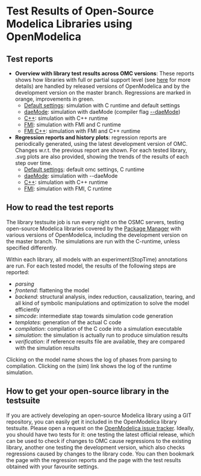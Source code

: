 # Test Results of Open-Source Modelica Libraries using OpenModelica

## Test reports

- **Overview with library test results across OMC versions**: These reports shows how libraries with full or partial support level
  (see [here](https://github.com/OpenModelica/OMPackageManager/blob/master/README.md#library-support-levels-in-openmodelica) for more details)
  are handled by released versions of OpenModelica and by the development version on the master branch. Regressions are marked in orange,
  improvements in green.
  - [Default settings](https://libraries.openmodelica.org/branches/overview.html): simulation with C runtime and default settings
  - [daeMode](https://libraries.openmodelica.org/branches/overview-dae.html): simulation with daeMode (compiler flag [--daeMode](https://openmodelica.org/doc/OpenModelicaUsersGuide/latest/omchelptext.html#omcflag-daemode))
  - [C++](https://libraries.openmodelica.org/branches/overview-c++.html): simulation with C++ runtime
  - [FMI](https://libraries.openmodelica.org/branches/overview-fmi.html): simulation with FMI and C runtime
  - [FMI C++](https://libraries.openmodelica.org/branches/overview-c++.html): simulation with FMI and C++ runtime
- **Regression reports and history plots**: regression reports are periodically generated, using the latest development version of OMC.
  Changes w.r.t. the previous report are shown. For each tested library, .svg plots are also provided, showing the trends of the
  results of each step over time.
  - [Default settings](https://libraries.openmodelica.org/branches/history/master/): default omc settings, C runtime
  - [daeMode](https://libraries.openmodelica.org/branches/history/daemode/): simulation with --daeMode
  - [C++](https://libraries.openmodelica.org/branches/history/cpp/): simulation with C++ runtime
  - [FMI](https://libraries.openmodelica.org/branches/history/master-fmi/): simulation with FMI, C runtime

## How to read the test reports

The library testsuite job is run every night on the OSMC servers, testing open-source Modelica libraries covered by the
[Package Manager](https://github.com/OpenModelica/OMPackageManager#readme) with various versions of OpenModelica,
including the development version on the master branch. The simulations are run with the C-runtime, unless specified differently.

Within each library, all models with an experiment(StopTime) annotations are run. For each tested model, the results of the following steps are reported:
- _parsing_
- _frontend_: flattening the model
- _backend_: structural analysis, index reduction, causalization, tearing, and all kind of symbolic manipulations and optimization to solve the model efficiently
- _simcode_: intermediate stap towards simulation code generation
- _templates_: generation of the actual C code
- _compilation_: compilation of the C code into a simulation executable
- _simulation_: the simulation is actually run to produce simulation results
- _verification_: if reference results file are available, they are compared with the simulation results

Clicking on the model name shows the log of phases from parsing to compilation. Clicking on the (sim) link shows the log of the runtime simulation.

## How to get your open-source library in the testsuite

If you are actively developing an open-source Modelica library using a GIT repository, you can easily get it included in the OpenModelica library testsuite. Please open a request on the [OpenModelica issue tracker](https://github.com/OpenModelica/OpenModelica/issues/new/choose).
Ideally, you should have two tests for it: one testing the latest official release, which can be used to check if changes to OMC cause regressions to the existing library, another one testing the development version, which also checks regressions caused by changes to the library code. You can then bookmark the page with the regression reports and the page with the test results obtained with your favourite settings.
